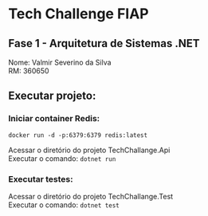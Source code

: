 # Tech Challenge FIAP

## Fase 1 - Arquitetura de Sistemas .NET

Nome: Valmir Severino da Silva <br/>
RM: 360650


## Executar projeto: <br/>
### Iniciar container Redis:<br/>
``docker run -d -p:6379:6379 redis:latest``

Acessar o diretório do projeto TechChallange.Api <br/> 
Executar o comando:
` dotnet run `

### Executar testes: <br/>
Acessar o diretório do projeto TechChallange.Test <br/>
Executar o comando:
`dotnet test`
